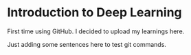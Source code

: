 # Introduction to Deep Learning

First time using GitHub. I decided to upload my learnings here.

Just adding some sentences here to test git commands.
